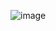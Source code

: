 ![image](https://github.com/ilrexho2011/Project-EULER-Possible-Solutions-Problems-301_to_400/assets/61479363/b42abcc5-2e8d-4ffe-8474-47c7d5155ade)

